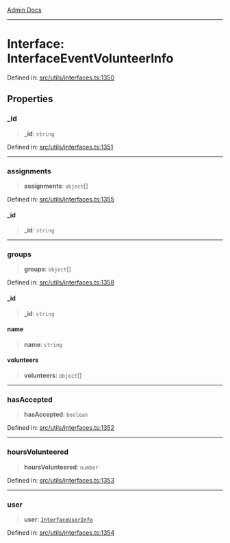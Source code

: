 [Admin Docs](/)

***

# Interface: InterfaceEventVolunteerInfo

Defined in: [src/utils/interfaces.ts:1350](https://github.com/PalisadoesFoundation/talawa-admin/blob/main/src/utils/interfaces.ts#L1350)

## Properties

### \_id

> **\_id**: `string`

Defined in: [src/utils/interfaces.ts:1351](https://github.com/PalisadoesFoundation/talawa-admin/blob/main/src/utils/interfaces.ts#L1351)

***

### assignments

> **assignments**: `object`[]

Defined in: [src/utils/interfaces.ts:1355](https://github.com/PalisadoesFoundation/talawa-admin/blob/main/src/utils/interfaces.ts#L1355)

#### \_id

> **\_id**: `string`

***

### groups

> **groups**: `object`[]

Defined in: [src/utils/interfaces.ts:1358](https://github.com/PalisadoesFoundation/talawa-admin/blob/main/src/utils/interfaces.ts#L1358)

#### \_id

> **\_id**: `string`

#### name

> **name**: `string`

#### volunteers

> **volunteers**: `object`[]

***

### hasAccepted

> **hasAccepted**: `boolean`

Defined in: [src/utils/interfaces.ts:1352](https://github.com/PalisadoesFoundation/talawa-admin/blob/main/src/utils/interfaces.ts#L1352)

***

### hoursVolunteered

> **hoursVolunteered**: `number`

Defined in: [src/utils/interfaces.ts:1353](https://github.com/PalisadoesFoundation/talawa-admin/blob/main/src/utils/interfaces.ts#L1353)

***

### user

> **user**: [`InterfaceUserInfo`](InterfaceUserInfo.md)

Defined in: [src/utils/interfaces.ts:1354](https://github.com/PalisadoesFoundation/talawa-admin/blob/main/src/utils/interfaces.ts#L1354)

